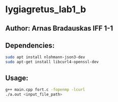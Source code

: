 # lygiagretus_lab1_b

## Author: Arnas Bradauskas IFF 1-1

## Dependencies:
```bash
sudo apt install nlohmann-json3-dev
sudo apt-get install libcurl4-openssl-dev
```

## Usage:
```bash
g++ main.cpp fort.c -fopenmp -lcurl
./a.out <input_file_path>
```
